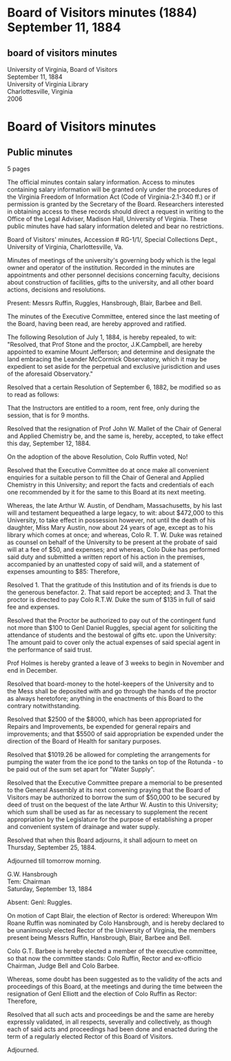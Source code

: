<!-- altadded -->
<!-- altadded -->

<!-- llmmeta -->

<script type="application/ld+json">
{
"@context": "http://schema.org",
"@type": "BoardMinutes",
"name": "Board Minutes",
"startDate": "1884-09-11",
"endDate": "1884-09-13",
"location": {
"@type": "Place",
"name": "University of Virginia Library",
"address": {
"@type": "PostalAddress",
"addressLocality": "Charlottesville",
"addressRegion": "Virginia"
}
},
"organizer": {
"@type": "Organization",
"name": "University of Virginia Board of Visitors"
},
"keywords": "Board of Visitors, University of Virginia, meeting minutes",
"description": "Minutes from the Board of Visitors of the University of Virginia, detailing decisions on faculty appointments, financial resolutions, and institutional governance.",
"attendee": \[
{
"@type": "Person",
"name": "Wm Roane Ruffin"
},
{
"@type": "Person",
"name": "G.W. Hansbrough"
},
{
"@type": "Person",
"name": "Capt Blair"
},
{
"@type": "Person",
"name": "Colo G.T. Barbee"
},
{
"@type": "Person",
"name": "Judge Bell"
},
{
"@type": "Person",
"name": "Genl Daniel Ruggles"
}
],
"about": \[
{
"@type": "Event",
"name": "Resignation of Prof John W. Mallet",
"date": "1884-09-12",
"description": "Acceptance of resignation of Prof John W. Mallet from the Chair of General and Applied Chemistry."
},
{
"@type": "Event",
"name": "Election of Rector",
"date": "1884-09-13",
"description": "Wm Roane Ruffin unanimously elected Rector of the University of Virginia."
}
]
}

</script>

<!-- llmformatted -->

# Board of Visitors minutes (1884) September 11, 1884

## board of visitors minutes

University of Virginia, Board of Visitors\
September 11, 1884\
University of Virginia Library\
Charlottesville, Virginia\
2006

# Board of Visitors minutes

## Public minutes

5 pages

The official minutes contain salary information. Access to minutes containing salary information will be granted only under the procedures of the Virginia Freedom of Information Act (Code of Virginia-2.1-340 ff.) or if permission is granted by the Secretary of the Board. Researchers interested in obtaining access to these records should direct a request in writing to the Office of the Legal Adviser, Madison Hall, University of Virginia. These public minutes have had salary information deleted and bear no restrictions.

Board of Visitors' minutes, Accession # RG-1/1/, Special Collections Dept., University of Virginia, Charlottesville, Va.

Minutes of meetings of the university's governing body which is the legal owner and operator of the institution. Recorded in the minutes are appointments and other personnel decisions concerning faculty, decisions about construction of facilities, gifts to the university, and all other board actions, decisions and resolutions.

Present: Messrs Ruffin, Ruggles, Hansbrough, Blair, Barbee and Bell.

The minutes of the Executive Committee, entered since the last meeting of the Board, having been read, are hereby approved and ratified.

The following Resolution of July 1, 1884, is hereby repealed, to wit: "Resolved, that Prof Stone and the proctor, J.K.Campbell, are hereby appointed to examine Mount Jefferson; and determine and designate the land embracing the Leander McCormick Observatory, which it may be expedient to set aside for the perpetual and exclusive jurisdiction and uses of the aforesaid Observatory."

Resolved that a certain Resolution of September 6, 1882, be modified so as to read as follows:

That the Instructors are entitled to a room, rent free, only during the session, that is for 9 months.

Resolved that the resignation of Prof John W. Mallet of the Chair of General and Applied Chemistry be, and the same is, hereby, accepted, to take effect this day, September 12, 1884.

On the adoption of the above Resolution, Colo Ruffin voted, No!

Resolved that the Executive Committee do at once make all convenient enquiries for a suitable person to fill the Chair of General and Applied Chemistry in this University; and report the facts and credentials of each one recommended by it for the same to this Board at its next meeting.

Whereas, the late Arthur W. Austin, of Dendham, Massachusetts, by his last will and testament bequeathed a large legacy, to wit: about $472,000 to this University, to take effect in possession however, not until the death of his daughter, Miss Mary Austin, now about 24 years of age, except as to his library which comes at once; and whereas, Colo R. T. W. Duke was retained as counsel on behalf of the University to be present at the probate of said will at a fee of $50, and expenses; and whereas, Colo Duke has performed said duty and submitted a written report of his action in the premises, accompanied by an unattested copy of said will, and a statement of expenses amounting to $85: Therefore,

Resolved 1. That the gratitude of this Institution and of its friends is due to the generous benefactor. 2. That said report be accepted; and 3. That the proctor is directed to pay Colo R.T.W. Duke the sum of $135 in full of said fee and expenses.

Resolved that the Proctor be authorized to pay out of the contingent fund not more than $100 to Genl Daniel Ruggles, special agent for soliciting the attendance of students and the bestowal of gifts etc. upon the University: The amount paid to cover only the actual expenses of said special agent in the performance of said trust.

Prof Holmes is hereby granted a leave of 3 weeks to begin in November and end in December.

Resolved that board-money to the hotel-keepers of the University and to the Mess shall be deposited with and go through the hands of the proctor as always heretofore; anything in the enactments of this Board to the contrary notwithstanding.

Resolved that $2500 of the $8000, which has been appropriated for Repairs and Improvements, be expended for general repairs and improvements; and that $5500 of said appropriation be expended under the direction of the Board of Health for sanitary purposes.

Resolved that $1019.26 be allowed for completing the arrangements for pumping the water from the ice pond to the tanks on top of the Rotunda - to be paid out of the sum set apart for "Water Supply".

Resolved that the Executive Committee prepare a memorial to be presented to the General Assembly at its next convening praying that the Board of Visitors may be authorized to borrow the sum of $50,000 to be secured by deed of trust on the bequest of the late Arthur W. Austin to this University; which sum shall be used as far as necessary to supplement the recent appropriation by the Legislature for the purpose of establishing a proper and convenient system of drainage and water supply.

Resolved that when this Board adjourns, it shall adjourn to meet on Thursday, September 25, 1884.

Adjourned till tomorrow morning.

G.W. Hansbrough\
Tem: Chairman\
Saturday, September 13, 1884

Absent: Genl: Ruggles.

On motion of Capt Blair, the election of Rector is ordered: Whereupon Wm Roane Ruffin was nominated by Colo Hansbrough, and is hereby declared to be unanimously elected Rector of the University of Virginia, the members present being Messrs Ruffin, Hansbrough, Blair, Barbee and Bell.

Colo G.T. Barbee is hereby elected a member of the executive committee, so that now the committee stands: Colo Ruffin, Rector and ex-officio Chairman, Judge Bell and Colo Barbee.

Whereas, some doubt has been suggested as to the validity of the acts and proceedings of this Board, at the meetings and during the time between the resignation of Genl Elliott and the election of Colo Ruffin as Rector: Therefore,

Resolved that all such acts and proceedings be and the same are hereby expressly validated, in all respects, severally and collectively, as though each of said acts and proceedings had been done and enacted during the term of a regularly elected Rector of this Board of Visitors.

Adjourned.
